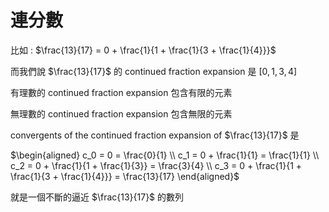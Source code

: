 # 連分數

比如 : $\frac{13}{17} = 0 + \frac{1}{1 + \frac{1}{3 + \frac{1}{4}}}$

而我們說 $\frac{13}{17}$ 的 continued fraction expansion 是 $[0, 1, 3, 4]$

有理數的 continued fraction expansion 包含有限的元素

無理數的 continued fraction expansion 包含無限的元素

convergents of the continued fraction expansion of $\frac{13}{17}$ 是

$\begin{aligned} c_0 = 0 = \frac{0}{1} \\ c_1 = 0 + \frac{1}{1} = \frac{1}{1} \\ c_2 = 0 + \frac{1}{1 + \frac{1}{3}} = \frac{3}{4} \\ c_3 = 0 + \frac{1}{1 + \frac{1}{3 + \frac{1}{4}}} = \frac{13}{17} \end{aligned}$

就是一個不斷的逼近 $\frac{13}{17}$ 的數列
